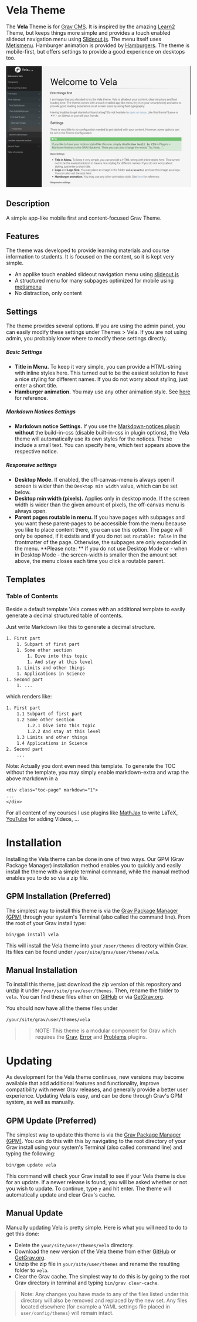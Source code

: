 # Vela Theme

The **Vela** Theme is for [Grav CMS](http://github.com/getgrav/grav). It is inspired by the amazing [Learn2](https://github.com/getgrav/grav-theme-learn2) Theme, but keeps things more simple and provides a touch enabled slideout navigation menu using [Slideout.js](https://github.com/Mango/slideout). The menu itself uses [Metismenu](https://github.com/onokumus/metismenu). Hamburger animation is provided by [Hamburgers](https://jonsuh.com/hamburgers). The theme is mobile-first, but offers settings to provide a good experience on desktops too.

![Vela](assets/readme-screenshot.jpg)

## Description

A simple app-like mobile first and content-focused Grav Theme.

## Features

The theme was developed to provide learning materials and course information to students. It is focused on the content, so it is kept very simple. 

* An applike touch enabled slideout navigation menu using [slideout.js](https://github.com/Mango/slideout)
* A structured menu for many subpages optimized for mobile using [metismenu](https://github.com/onokumus/metismenu)
* No distraction, only content

## Settings

The theme provides several options. If you are using the admin panel, you can easily modify these settings under Themes > Vela. If you are not using admin, you probably know where to modify these settings directly.

##### Basic Settings

* **Title in Menu.** To keep it very simple, you can provide a HTML-string with inline styles here. This turned out to be the easiest solution to have a nice styling for different names. If you do not worry about styling, just enter a short title. 
* **Hamburger animation.** You may use any other animation style. See [here](https://jonsuh.com/hamburgers) for reference.

##### Markdown Notices Settings

* **Markdown notice Settings.** If you use the [Markdown-notices plugin](https://github.com/getgrav/grav-plugin-markdown-notices) **without** the build-in-css (disable built-in-css in plugin options), the Vela theme will automatically use its own styles for the notices. These include a small text. You can specify here, which text appears above the respective notice.

##### Responsive settings
* **Desktop Mode.** If enabled, the off-canvas-menu is always open if screen is wider than the `Desktop min width` value, which can be set below. 
* **Desktop min width (pixels).** Applies only in desktop mode. If the screen width is wider than the given amount of pixels, the off-canvas menu is always open.
* **Parent pages routable in menu.** If you have pages with subpages and you want these parent-pages to be accessible from the menu because you like to place content there, you can use this option. The page will only be opened, if it existis and if you do not set `routable: false` in the frontmatter of the page. Otherwise, the subpages are only expanded in the menu. **Please note: ** If you do not use Desktop Mode or - when in Desktop Mode - the screen-width is smaller then the amount set above, the menu closes each time you click a routable parent.

## Templates

### Table of Contents

Beside a default template Vela comes with an additional template to easily generate a decimal structured table of contents.

Just write Markdown like this to generate a decimal structure.

```
1. First part
    1. Subpart of first part
    1. Some other section
        1. Dive into this topic
        1. And stay at this level
    1. Limits and other things
    1. Applications in Science
1. Second part
    1. ...
```

which renders like:

```
1. First part
    1.1 Subpart of first part
    1.2 Some other section
        1.2.1 Dive into this topic
        1.2.2 And stay at this level
    1.3 Limits and other things
    1.4 Applications in Science
2. Second part
    ...
```

Note: Actually you dont even need this template. To generate the TOC without the template, you may simply enable markdown-extra and wrap the above markdown in a
```
<div class="toc-page" markdown="1">
...
</div>
```

For all content of my courses I use plugins like [MathJax](https://github.com/sommerregen/grav-plugin-mathjax) to write LaTeX, [YouTube](https://github.com/getgrav/grav-plugin-youtube) for adding Videos, ...

# Installation

Installing the Vela theme can be done in one of two ways. Our GPM (Grav Package Manager) installation method enables you to quickly and easily install the theme with a simple terminal command, while the manual method enables you to do so via a zip file. 

## GPM Installation (Preferred)

The simplest way to install this theme is via the [Grav Package Manager (GPM)](http://learn.getgrav.org/advanced/grav-gpm) through your system's Terminal (also called the command line).  From the root of your Grav install type:

    bin/gpm install vela

This will install the Vela theme into your `/user/themes` directory within Grav. Its files can be found under `/your/site/grav/user/themes/vela`.

## Manual Installation

To install this theme, just download the zip version of this repository and unzip it under `/your/site/grav/user/themes`. Then, rename the folder to `vela`. You can find these files either on [GitHub](https://github.com/danzinger/grav-theme-vela) or via [GetGrav.org](http://getgrav.org/downloads/themes).

You should now have all the theme files under

    /your/site/grav/user/themes/vela

>> NOTE: This theme is a modular component for Grav which requires the [Grav](http://github.com/getgrav/grav), [Error](https://github.com/getgrav/grav-theme-error) and [Problems](https://github.com/getgrav/grav-plugin-problems) plugins.

# Updating

As development for the Vela theme continues, new versions may become available that add additional features and functionality, improve compatibility with newer Grav releases, and generally provide a better user experience. Updating Vela is easy, and can be done through Grav's GPM system, as well as manually.

## GPM Update (Preferred)

The simplest way to update this theme is via the [Grav Package Manager (GPM)](http://learn.getgrav.org/advanced/grav-gpm). You can do this with this by navigating to the root directory of your Grav install using your system's Terminal (also called command line) and typing the following:

    bin/gpm update vela

This command will check your Grav install to see if your Vela theme is due for an update. If a newer release is found, you will be asked whether or not you wish to update. To continue, type `y` and hit enter. The theme will automatically update and clear Grav's cache.

## Manual Update

Manually updating Vela is pretty simple. Here is what you will need to do to get this done:

* Delete the `your/site/user/themes/vela` directory.
* Download the new version of the Vela theme from either [GitHub](https://github.com/danzinger/grav-theme-vela) or [GetGrav.org](http://getgrav.org/downloads/themes).
* Unzip the zip file in `your/site/user/themes` and rename the resulting folder to `vela`.
* Clear the Grav cache. The simplest way to do this is by going to the root Grav directory in terminal and typing `bin/grav clear-cache`.

> Note: Any changes you have made to any of the files listed under this directory will also be removed and replaced by the new set. Any files located elsewhere (for example a YAML settings file placed in `user/config/themes`) will remain intact.
